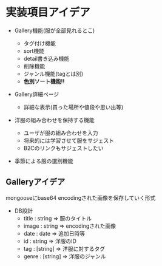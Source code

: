 # 実装項目アイデア
- Gallery機能(服が全部見れるとこ)
    - タグ付け機能
    - sort機能
    - detail書き込み機能
    - 削除機能
    - ジャンル機能(tagとは別)
    - **色別ソート機能!!**

- Gallery詳細ページ
    - 詳細な表示(買った場所や値段や思い出等)

- 洋服の組み合わせを保持する機能
    - ユーザが服の組み合わせを入力
    - 将来的には学習させて服をサジェスト
    - B2Cのリンクもサジェストしたい

- 季節による服の選別機能

## Galleryアイデア
mongooseにbase64 encodingされた画像を保存していく形式

- DB設計
    - title : string =>   服のタイトル
    - image : string =>   encodingされた画像
    - date  : date   =>   追加日時等
    - id    : string =>   洋服のID
    - tag   : [string] => 洋服に対するタグ
    - genre : [string] => 洋服のジャンル
    
